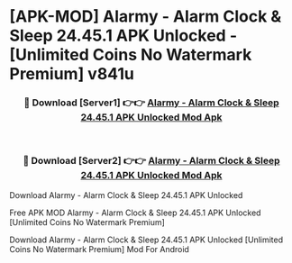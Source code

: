 # [APK-MOD] Alarmy - Alarm Clock & Sleep 24.45.1 APK Unlocked - [Unlimited Coins No Watermark Premium] v841u



<div align="center">
<h3>🔴 Download [Server1] 👉👉 <a href="https://momento.my/?title=Alarmy_-_Alarm_Clock_&_Sleep_24.45.1_APK_Unlocked">Alarmy - Alarm Clock & Sleep 24.45.1 APK Unlocked Mod Apk</a></h3><br>

<h3>🔴 Download [Server2] 👉👉 <a href="https://momento.my/?title=Alarmy_-_Alarm_Clock_&_Sleep_24.45.1_APK_Unlocked">Alarmy - Alarm Clock & Sleep 24.45.1 APK Unlocked Mod Apk</a></h3>
</div>



Download Alarmy - Alarm Clock & Sleep 24.45.1 APK Unlocked 

Free APK MOD Alarmy - Alarm Clock & Sleep 24.45.1 APK Unlocked [Unlimited Coins No Watermark Premium]

Download Alarmy - Alarm Clock & Sleep 24.45.1 APK Unlocked [Unlimited Coins No Watermark Premium] Mod For Android
